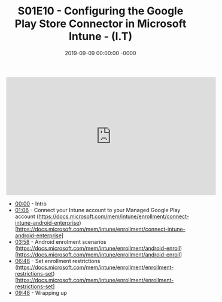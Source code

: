 ﻿---
layout: post
title: "S01E10 - Configuring the Google Play Store Connector in Microsoft Intune - (I.T)"
date: 2019-09-09 00:00:00 -0000
categories:
---

<iframe loading="lazy" width="560" height="315" src="https://www.youtube.com/embed/Os5VC5hWmDQ" title="YouTube video player" frameborder="0" allow="accelerometer; autoplay; clipboard-write; encrypted-media; gyroscope; picture-in-picture" allowfullscreen></iframe>

* [00:00](https://www.youtube.com/watch?v=Os5VC5hWmDQ&t=0s) - Intro
* [01:06](https://www.youtube.com/watch?v=Os5VC5hWmDQ&t=66s) - Connect your Intune account to your Managed Google Play account
(https://docs.microsoft.com/mem/intune/enrollment/connect-intune-android-enterprise) [https://docs.microsoft.com/mem/intune/enrollment/connect-intune-android-enterprise]
* [03:58](https://www.youtube.com/watch?v=Os5VC5hWmDQ&t=238s) - Android enrolment scenarios
(https://docs.microsoft.com/mem/intune/enrollment/android-enroll) [https://docs.microsoft.com/mem/intune/enrollment/android-enroll]
* [06:48](https://www.youtube.com/watch?v=Os5VC5hWmDQ&t=408s) - Set enrollment restrictions
(https://docs.microsoft.com/mem/intune/enrollment/enrollment-restrictions-set) [https://docs.microsoft.com/mem/intune/enrollment/enrollment-restrictions-set]
* [09:48](https://www.youtube.com/watch?v=Os5VC5hWmDQ&t=588s) - Wrapping up

